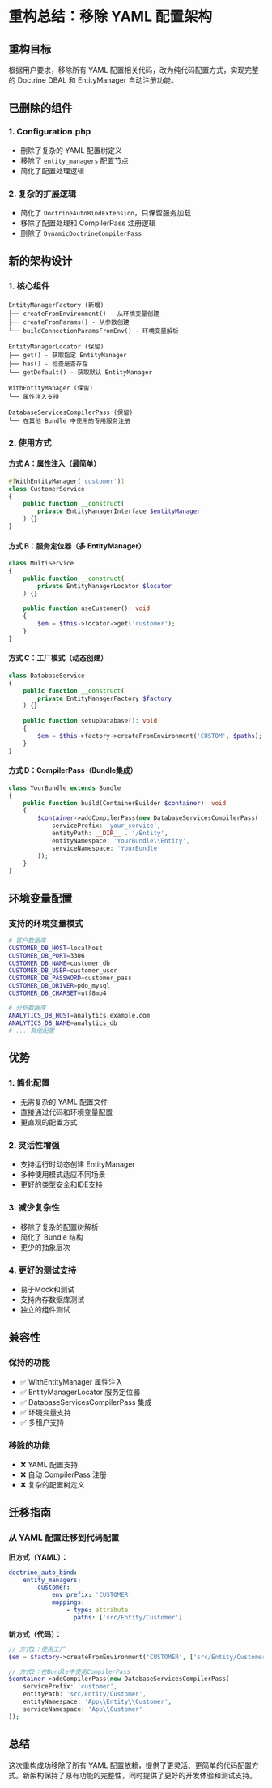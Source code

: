 # 重构总结：移除 YAML 配置架构

## 重构目标

根据用户要求，移除所有 YAML 配置相关代码，改为纯代码配置方式，实现完整的 Doctrine DBAL 和 EntityManager 自动注册功能。

## 已删除的组件

### 1. Configuration.php
- 删除了复杂的 YAML 配置树定义
- 移除了 `entity_managers` 配置节点
- 简化了配置处理逻辑

### 2. 复杂的扩展逻辑
- 简化了 `DoctrineAutoBindExtension`，只保留服务加载
- 移除了配置处理和 CompilerPass 注册逻辑
- 删除了 `DynamicDoctrineCompilerPass`

## 新的架构设计

### 1. 核心组件
```
EntityManagerFactory (新增)
├── createFromEnvironment() - 从环境变量创建
├── createFromParams() - 从参数创建
└── buildConnectionParamsFromEnv() - 环境变量解析

EntityManagerLocator (保留)
├── get() - 获取指定 EntityManager
├── has() - 检查是否存在
└── getDefault() - 获取默认 EntityManager

WithEntityManager (保留)
└── 属性注入支持

DatabaseServicesCompilerPass (保留)
└── 在其他 Bundle 中使用的专用服务注册
```

### 2. 使用方式

#### 方式 A：属性注入（最简单）
```php
#[WithEntityManager('customer')]
class CustomerService
{
    public function __construct(
        private EntityManagerInterface $entityManager
    ) {}
}
```

#### 方式 B：服务定位器（多 EntityManager）
```php
class MultiService
{
    public function __construct(
        private EntityManagerLocator $locator
    ) {}
    
    public function useCustomer(): void
    {
        $em = $this->locator->get('customer');
    }
}
```

#### 方式 C：工厂模式（动态创建）
```php
class DatabaseService
{
    public function __construct(
        private EntityManagerFactory $factory
    ) {}
    
    public function setupDatabase(): void
    {
        $em = $this->factory->createFromEnvironment('CUSTOM', $paths);
    }
}
```

#### 方式 D：CompilerPass（Bundle集成）
```php
class YourBundle extends Bundle
{
    public function build(ContainerBuilder $container): void
    {
        $container->addCompilerPass(new DatabaseServicesCompilerPass(
            servicePrefix: 'your_service',
            entityPath: __DIR__ . '/Entity',
            entityNamespace: 'YourBundle\\Entity',
            serviceNamespace: 'YourBundle'
        ));
    }
}
```

## 环境变量配置

### 支持的环境变量模式
```bash
# 客户数据库
CUSTOMER_DB_HOST=localhost
CUSTOMER_DB_PORT=3306
CUSTOMER_DB_NAME=customer_db
CUSTOMER_DB_USER=customer_user
CUSTOMER_DB_PASSWORD=customer_pass
CUSTOMER_DB_DRIVER=pdo_mysql
CUSTOMER_DB_CHARSET=utf8mb4

# 分析数据库  
ANALYTICS_DB_HOST=analytics.example.com
ANALYTICS_DB_NAME=analytics_db
# ... 其他配置
```

## 优势

### 1. 简化配置
- 无需复杂的 YAML 配置文件
- 直接通过代码和环境变量配置
- 更直观的配置方式

### 2. 灵活性增强
- 支持运行时动态创建 EntityManager
- 多种使用模式适应不同场景
- 更好的类型安全和IDE支持

### 3. 减少复杂性
- 移除了复杂的配置树解析
- 简化了 Bundle 结构
- 更少的抽象层次

### 4. 更好的测试支持
- 易于Mock和测试
- 支持内存数据库测试
- 独立的组件测试

## 兼容性

### 保持的功能
- ✅ WithEntityManager 属性注入
- ✅ EntityManagerLocator 服务定位器
- ✅ DatabaseServicesCompilerPass 集成
- ✅ 环境变量支持
- ✅ 多租户支持

### 移除的功能
- ❌ YAML 配置支持
- ❌ 自动 CompilerPass 注册
- ❌ 复杂的配置树定义

## 迁移指南

### 从 YAML 配置迁移到代码配置

**旧方式（YAML）：**
```yaml
doctrine_auto_bind:
    entity_managers:
        customer:
            env_prefix: 'CUSTOMER'
            mappings:
                - type: attribute
                  paths: ['src/Entity/Customer']
```

**新方式（代码）：**
```php
// 方式1：使用工厂
$em = $factory->createFromEnvironment('CUSTOMER', ['src/Entity/Customer']);

// 方式2：在Bundle中使用CompilerPass
$container->addCompilerPass(new DatabaseServicesCompilerPass(
    servicePrefix: 'customer',
    entityPath: 'src/Entity/Customer',
    entityNamespace: 'App\\Entity\\Customer',
    serviceNamespace: 'App\\Customer'
));
```

## 总结

这次重构成功移除了所有 YAML 配置依赖，提供了更灵活、更简单的代码配置方式。新架构保持了原有功能的完整性，同时提供了更好的开发体验和测试支持。 